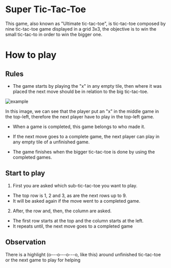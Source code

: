 # Super Tic-Tac-Toe

This game, also known as "Ultimate tic-tac-toe", is tic-tac-toe composed by nine tic-tac-toe game displayed in a grid 3x3, the objective is to win the small tic-tac-to in order to win the bigger one.

# How to play
## Rules
- The game starts by playing the "x" in any empty tile, then where it was placed the next move should be in relation to the big tic-tac-toe.

![example](https://user-images.githubusercontent.com/62572529/193379582-0e1fbc3b-511e-4d94-8342-5a7c0c6b7a73.png)

In this image, we can see that the player put an "x" in the middle game in the top-left, therefore the next player have to play in the top-left game.

- When a game is completed, this game belongs to who made it.

- If the next move goes to a complete game, the next player can play in any empty tile of a unfinished game.

- The game finishes when the bigger tic-tac-toe is done by using the completed games.

## Start to play

1. First you are asked which sub-tic-tac-toe you want to play.
  - The top row is 1, 2 and 3, as are the next rows up to 9.
  - It will be asked again if the move went to a completed game.
2. After, the row and, then, the column are asked.
  - The first row starts at the top and the column starts at the left.
  - It repeats until, the next move goes to a completed game

## Observation

There is a highlight (o---o---o---o, like this) around unfinished tic-tac-toe or the next game to play for helping
